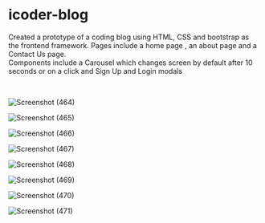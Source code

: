 # icoder-blog
Created a prototype of a coding blog using HTML, CSS and bootstrap as the frontend framework. Pages include a home page , an about page and a Contact Us page.  
Components include a Carousel which changes screen by default after 10 seconds or on a click and Sign Up and Login modals 

<br />
  
![Screenshot (464)](https://github.com/arjit06/icoder-blog/assets/108218688/411fd546-40cb-4e29-bd60-68b33af1f2ed)  
  
![Screenshot (465)](https://github.com/arjit06/icoder-blog/assets/108218688/8b540ebe-8f7a-4e43-a798-e4f6815f3151)
  
![Screenshot (466)](https://github.com/arjit06/icoder-blog/assets/108218688/75267773-fb11-402b-8c1d-481080bbeaea)
  
![Screenshot (467)](https://github.com/arjit06/icoder-blog/assets/108218688/c08865ad-7615-4544-b8ce-e9e722544b15)
  
![Screenshot (468)](https://github.com/arjit06/icoder-blog/assets/108218688/fc219d70-b0b8-44f7-943a-d37fc9b9a150)
  
![Screenshot (469)](https://github.com/arjit06/icoder-blog/assets/108218688/7b571072-3b5c-4d72-952a-643edb5f027a)
  
![Screenshot (470)](https://github.com/arjit06/icoder-blog/assets/108218688/dca13d9a-f602-4c0a-884c-e70470c25a73)
  
![Screenshot (471)](https://github.com/arjit06/icoder-blog/assets/108218688/8bcfc20a-9930-47fe-b154-60c50fa79fab)
